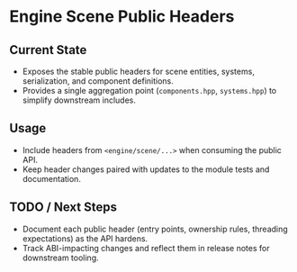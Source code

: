 # Engine Scene Public Headers

## Current State

- Exposes the stable public headers for scene entities, systems, serialization, and component definitions.
- Provides a single aggregation point (`components.hpp`, `systems.hpp`) to simplify downstream includes.

## Usage

- Include headers from `<engine/scene/...>` when consuming the public API.
- Keep header changes paired with updates to the module tests and documentation.

## TODO / Next Steps

- Document each public header (entry points, ownership rules, threading expectations) as the API hardens.
- Track ABI-impacting changes and reflect them in release notes for downstream tooling.
